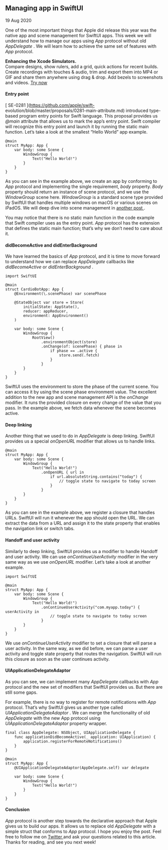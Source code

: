 ##  Managing app in SwiftUI

19 Aug 2020

One of the most important things that Apple did release this year was the
native app and scene management for SwiftUI apps. This week we will understand
how to manage our apps using _App_ protocol without old _AppDelegate_ . We
will learn how to achieve the same set of features with _App_ protocol.

**Enhancing the Xcode Simulators.**  
Compare designs, show rulers, add a grid, quick actions for recent builds.
Create recordings with touches & audio, trim and export them into MP4 or GIF
and share them anywhere using drag & drop. Add bezels to screenshots and
videos. [ Try now ](https://gumroad.com/a/931293139/ftvbh)

####  Entry point

[ SE-0281 ](https://github.com/apple/swift-
evolution/blob/master/proposals/0281-main-attribute.md) introduced type-based
program entry points for Swift language. This proposal provides us _@main_
attribute that allows us to mark the app’s entry point. Swift compiler will
recognize this entry point and launch it by running the static main function.
Let’s take a look at the smallest “Hello World” app example.

    
    
    @main
    struct MyApp: App {
        var body: some Scene {
            WindowGroup {
                Text("Hello World!")
            }
        }
    }
    

As you can see in the example above, we create an app by conforming to _App_
protocol and implementing the single requirement, _body_ property. _Body_
property should return an instance of scene protocol, and we use the
_WindowGroup_ scene here. _WindowGroup_ is a standard scene type provided by
SwiftUI that handles multiple windows on macOS or various scenes on iPadOS. We
will deep dive into scene management in [ another post
](https://swiftwithmajid.com/2020/08/26/managing-scenes-in-swiftui/) .

You may notice that there is no static main function in the code example that
Swift compiler uses as the entry point. _App_ protocol has the extension that
defines the static main function; that’s why we don’t need to care about it.

####  didBecomeActive and didEnterBackground

We have learned the basics of _App_ protocol, and it is time to move forward
to understand how we can replace _AppDelegate_ callbacks like
_didBecomeActive_ or _didEnterBackground_ .

    
    
    import SwiftUI
    
    @main
    struct CardioBotApp: App {
        @Environment(\.scenePhase) var scenePhase
    
        @StateObject var store = Store(
            initialState: AppState(),
            reducer: appReducer,
            environment: AppEnvironment()
        )
    
        var body: some Scene {
            WindowGroup {
                RootView()
                    .environmentObject(store)
                    .onChange(of: scenePhase) { phase in
                        if phase == .active {
                            store.send(.fetch)
                        }
                    }
            }
        }
    }
    

SwiftUI uses the environment to store the phase of the current scene. You can
access it by using the scene phase environment value. The excellent addition
to the new app and scene management API is the _onChange_ modifier. It runs
the provided closure on every change of the value that you pass. In the
example above, we fetch data whenever the scene becomes active.

####  Deep linking

Another thing that we used to do in _AppDelegate_ is deep linking. SwiftUI
provides us a special _onOpenURL_ modifier that allows us to handle links.

    
    
    @main
    struct MyApp: App {
        var body: some Scene {
            WindowGroup {
                Text("Hello World!")
                    .onOpenURL { url in
                        if url.absoluteString.contains("today") {
                            // toggle state to navigate to today screen
                        }
                    }
            }
        }
    }
    

As you can see in the example above, we register a closure that handles URLs.
SwiftUI will run it whenever the app should open the URL. We can extract the
data from a URL and assign it to the state property that enables the
navigation link or switch tabs.

####  Handoff and user activity

Similarly to deep linking, SwiftUI provides us a modifier to handle Handoff
and user activity. We can use _onContinueUserActivity_ modifier in the very
same way as we use _onOpenURL_ modifier. Let’s take a look at another example.

    
    
    import SwiftUI
    
    @main
    struct MyApp: App {
        var body: some Scene {
            WindowGroup {
                Text("Hello World!")
                    .onContinueUserActivity("com.myapp.today") { userActivity in
                        // toggle state to navigate to today screen
                    }
            }
        }
    }
    

We use _onContinueUserActivity_ modifier to set a closure that will parse a
user activity. In the same way, as we did before, we can parse a user activity
and toggle state property that routes the navigation. SwiftUI will run this
closure as soon as the user continues activity.

####  UIApplicationDelegateAdaptor

As you can see, we can implement many _AppDelegate_ callbacks with _App_
protocol and the new set of modifiers that SwiftUI provides us. But there are
still some gaps.

For example, there is no way to register for remote notifications with _App_
protocol. That’s why SwiftUI gives us another type called
_UIApplicationDelegateAdaptor_ . We can merge the functionality of old
_AppDelegate_ with the new App protocol using _UIApplicationDelegateAdaptor_
property wrapper.

    
    
    final class AppDelegate: NSObject, UIApplicationDelegate {
        func applicationDidBecomeActive(_ application: UIApplication) {
            application.registerForRemoteNotifications()
        }
    }
    
    @main
    struct MyApp: App {
        @UIApplicationDelegateAdaptor(AppDelegate.self) var delegate
    
        var body: some Scene {
            WindowGroup {
                Text("Hello World!")
            }
        }
    }
    

####  Conclusion

_App_ protocol is another step towards the declarative approach that Apple
gives us to build our apps. It allows us to replace old _AppDelegate_ with a
simple struct that conforms to _App_ protocol. I hope you enjoy the post. Feel
free to follow me on [ Twitter ](https://twitter.com/mecid) and ask your
questions related to this article. Thanks for reading, and see you next week!

